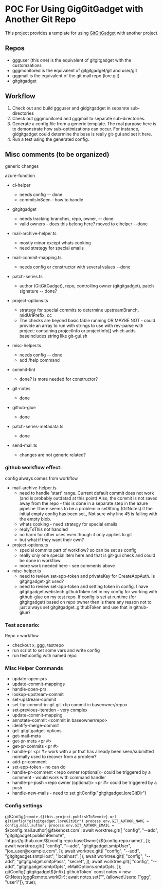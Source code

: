 # POC For Using GigGitGadget with Another Git Repo

This project provides a template for using
[GitGitGadget](https://github.com/gitgitgadget/git) with another project.

## Repos
- ggguser (this one) is the equivalent of gitgitgadget with the customzations
- gggmonitored is the equivalent of gitgitgadget/git and user/git
- gggmail is the equivalent of the git mail repo (lore.git)
- gitgitgadget

## Workflow
1. Check out and build ggguser and gidgitgadget in separate sub-directories
1. Check out gggmonitored and gggmail to separate sub-directories.
1. Generate a config file from a generic template.  The real purpose
here is to demonstrate how sub-optimizations can occur.  For instance,
gidgitgadget could determine the base is really git-gui and set it here.
1. Run a test using the generated config.

## Misc comments (to be organized)
generic changes

azure-function
+ ci-helper
    - needs config -- done
    - commitsInSeen - how to handle
+ gitgitgadget
    - needs tracking branches, repo, owner, -- done
    - valid owners - does this belong here? moved to cihelper --done
+ mail-archive-helper.ts
    - mostly minor except whats cooking
    - need strategy for special emails
+ mail-commit-mapping.ts
    - needs config or constructor with several values --done
+ patch-series.ts
    - author (GitGitGadget), repo, controlling owner (gitgitgadget), patch signature -- done?
+ project-options.ts
    - strategy for special commits to determine upstreamBranch, midUrlPrefix, cc
	- The checks are beyond basic table running
        OR MAYBE NOT - could provide an array to run with strings to use with rev-parse with
        project: containing projectInfo or projectInfo[] which adds baseIncludes string like git-gui.sh
+ misc-helper.ts
    - needs config -- done
	- add /help command

+ commit-lint
    - done? Is more needed for constructor?
+ git-notes
    - done
+ github-glue
    - done
+ patch-series-metadata.ts
    - done
+ send-mail.ts
    - changes are not generic related?


### github workflow effect:
config always comes from workflow
+ mail-archive-helper.ts
    - need to handle 'start' range.  Current default commit does not work (and is probably outdatad at this point)
      Also, the commit is not saved away from the repo - this is done in a separate step in the azure pipeline
      There seems to be a problem in setString (GitNotes) if the initial empty config has been set.,  Not sure why
      line 45 is failing with the empty blob.
    - whats cooking - need strategy for special emails
    - replyToThis not handled
	- no harm for other uses even though it only applies to git
	- but what if they want their own?
+ project-options.ts
    - special commits part of workflow? so can be set as config
	- really only one special item here and that is git-gui check and could be done in workflow
	- more work needed here - see comments above
+ misc-helper.ts
    - need to review set-app-token and privateKey for CreateAppAuth.  Is gitgitgadget-git used?
	- need to review set-app-token and setting token in config.  I have
        gitgitgadget.webstech.githubToken set in my config for working with
        github-glue on my test repo.  If config is set at runtime (for gitgitgadget) based on repo owner then
        is there any reason not to just always set gitgitgadget.<owner>.githubToken and use that in github-glue?

### Test scenario:
Repo x workflow
- checkout x, ggg, testrepo
- run script to set some vars and write config
- run test:config with named repo

### Misc Helper Commands
- update-open-prs
- update-commit-mappings
- handle-open-prs
- lookup-upstream-commit <commit>
- set-upstream-commit <original commit> <new commit>
- set-tip-commit-in-git.git <PR URL> <tip commit in baseowner/repo>
- set-previous-iteration - very complex
- update-commit-mapping <message id>
- annotate-commit <commit> <commit in baseowner/repo>
- identify-merge-commit <upstream branch> <tip commit>
- get-gitgitgadget-options
- get-mail-meta <messageid>
- get-pr-meta <owner> <pr #>
- get-pr-commits <owner> <pr #>
- handle-pr <owner> <pr #>
  work with a pr that has already been seen/submitted
  normally used to recover from a problem?
- add-pr-comment <pr url> <comment>
- set-app-token - no can do
- handle-pr-comment <repo owner (optional)> <commentid>
  could be triggered by a comment - would work with command handler
- handle-pr-push <repo owner (optional)> <pr #>
  could be triggered by a push
- handle-new-mails - need to set gitConfig("gitgitgadget.loreGitDir")

### Config settings
gitConfig(`remote.${this.project.publishToRemote}.url
gitConfig("gitgitgadget.loreGitDir")
    process.env.GIT_AUTHOR_NAME = config.mail.author;
    process.env.GIT_AUTHOR_EMAIL = `${config.mail.author}@fakehost.com`;
    await worktree.git([ "config", "--add", "gitgitgadget.publishRemote",
        `https://github.com/${config.repo.baseOwner}/${config.repo.name}`, ]);
    await worktree.git([ "config", "--add", "gitgitgadget.smtpUser", "joe_user@example.com", ]);
    await worktree.git([ "config", "--add", "gitgitgadget.smtpHost", "localhost", ]);
    await worktree.git([ "config", "--add", "gitgitgadget.smtpPass", "secret", ]);
    await worktree.git([ "config", "--add", "gitgitgadget.smtpOpts", eMailOptions.smtpOpts, ]);
gitConfig(`gitgitgadget${infix}.githubToken`
    const notes = new GitNotes(gggRemote.workDir);
    await notes.set("", {allowedUsers: ["ggg", "user1"]}, true);
